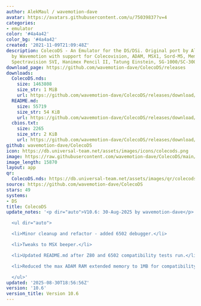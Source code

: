 ```yaml
---
author: AlekMaul / wavemotion-dave
avatar: https://avatars.githubusercontent.com/u/75039837?v=4
categories:
- emulator
color: '#4a4a42'
color_bg: '#4a4a42'
created: '2021-11-09T21:09:48Z'
description: ColecoDS - An Emulator for the DS/DSi. Original port by Alekmaul. Phoenix-Edition
  by Wavemotion with support for Colecovision, ADAM, MSX1, Sord-M5, Memotech MTX,
  Spectravision SVI, Hanimex Pencil II, Tatung Einstein, SG-1000/SC-3000 and the Creativision.
download_page: https://github.com/wavemotion-dave/ColecoDS/releases
downloads:
  ColecoDS.nds:
    size: 1463808
    size_str: 1 MiB
    url: https://github.com/wavemotion-dave/ColecoDS/releases/download/10.6/ColecoDS.nds
  README.md:
    size: 55719
    size_str: 54 KiB
    url: https://github.com/wavemotion-dave/ColecoDS/releases/download/10.6/README.md
  cbios.txt:
    size: 2265
    size_str: 2 KiB
    url: https://github.com/wavemotion-dave/ColecoDS/releases/download/10.6/cbios.txt
github: wavemotion-dave/ColecoDS
icon: https://db.universal-team.net/assets/images/icons/colecods.png
image: https://raw.githubusercontent.com/wavemotion-dave/ColecoDS/main/arm9/gfx_data/pdev_tbg0.png
image_length: 15870
layout: app
qr:
  ColecoDS.nds: https://db.universal-team.net/assets/images/qr/colecods-nds.png
source: https://github.com/wavemotion-dave/ColecoDS
stars: 49
systems:
- DS
title: ColecoDS
update_notes: '<p dir="auto">V10.6: 30-Aug-2025 by wavemotion-dave</p>

  <ul dir="auto">

  <li>Minor cleanup and refactor - added 6502 debugger.</li>

  <li>Tweaks to MSX beeper.</li>

  <li>Updated README.md after Z80 and 6502 compatibility tests run.</li>

  <li>Reduced the max ADAM RAM extended memory to 1MB for compatibility reasons.</li>

  </ul>'
updated: '2025-08-30T18:56:56Z'
version: '10.6'
version_title: Version 10.6
---
```

